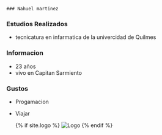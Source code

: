 ```
### Nahuel martinez
```
### Estudios Realizados 
- tecnicatura en infarmatica de la univercidad de Quilmes

### Informacion 
- 23 años
- vivo en Capitan Sarmiento 

### Gustos 
- Progamacion
- Viajar 

  {% if site.logo %}
          <img src="{{site.logo | https://areajugones.sport.es/wp-content/uploads/2019/04/goku-ui-incompleto-810x400.jpg}}" alt="Logo" />
        {% endif %}
